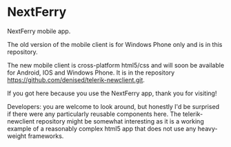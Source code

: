 NextFerry
=========

NextFerry mobile app.

The old version of the mobile client is for Windows Phone only and is in this
repository.

The new mobile client is cross-platform html5/css and will soon be available
for Android, IOS and Windows Phone.  It is in the repository https://github.com/denised/telerik-newclient.git.

If you got here because you use the NextFerry app, thank you for visiting!

Developers: you are welcome to look around, but honestly I'd be surprised if there were any particularly reusable components here. The telerik-newclient repository
might be somewhat interesting as it is a working example of a reasonably complex
html5 app that does not use any heavy-weight frameworks.
